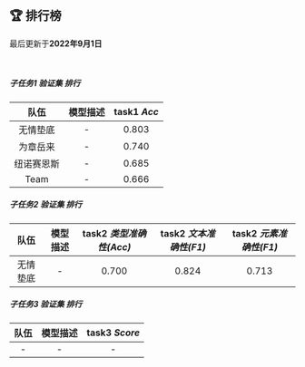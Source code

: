 
<br/>

## 🏆 排行榜

<p class="text-center">最后更新于<strong>2022年9月1日</strong></p>

<br/>

<!-- ##### 子任务1、2 验证集 综合排行

| 队伍 | 模型描述 | task1 *Acc* | task2 *Score* | task1 *Z* | task2 *Z* | Z<sub>*mean*</sub> |
| :--: | :--: | :--: | :--: | :--: | :--: | :--: |
| - | - | - | - | - | - | - | -->

##### 子任务1 验证集 排行

| 队伍 | 模型描述 | task1 *Acc* |
| :--: | :--: | :--: |
| 无情垫底 | - | 0.803 |
| 为章岳来 | - | 0.740 |
| 纽诺赛恩斯 | - | 0.685 |
| Team | - | 0.666 |

##### 子任务2 验证集 排行

| 队伍 | 模型描述 | task2 *类型准确性(Acc)* | task2 *文本准确性(F1)* | task2 *元素准确性(F1)* |
| :--: | :--: | :--: | :--: | :--: |
| 无情垫底 | - | 0.700 | 0.824 | 0.713 |

##### 子任务3 验证集 排行

| 队伍 | 模型描述 | task3 *Score* |
| :--: | :--: | :--: |
| - | - | - |
